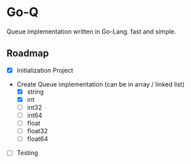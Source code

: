 # Go-Q

Queue implementation written in Go-Lang. fast and simple.

## Roadmap

- [X] Initialization Project
- Create Queue implementation (can be in array / linked list)
    - [X] string
    - [X] int
    - [ ] int32
    - [ ] int64
    - [ ] float
    - [ ] float32
    - [ ] float64
- [ ] Testing